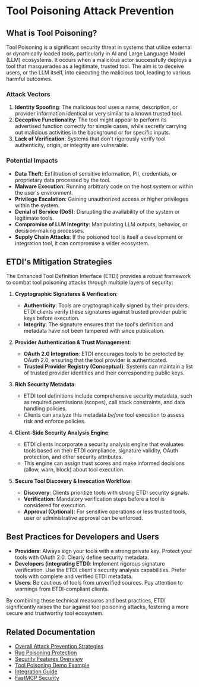 # Tool Poisoning Attack Prevention

## What is Tool Poisoning?

Tool Poisoning is a significant security threat in systems that utilize external or dynamically loaded tools, particularly in AI and Large Language Model (LLM) ecosystems. It occurs when a malicious actor successfully deploys a tool that masquerades as a legitimate, trusted tool. The aim is to deceive users, or the LLM itself, into executing the malicious tool, leading to various harmful outcomes.

### Attack Vectors

1.  **Identity Spoofing**: The malicious tool uses a name, description, or provider information identical or very similar to a known trusted tool.
2.  **Deceptive Functionality**: The tool might appear to perform its advertised function correctly for simple cases, while secretly carrying out malicious activities in the background or for specific inputs.
3.  **Lack of Verification**: Systems that don't rigorously verify tool authenticity, origin, or integrity are vulnerable.

### Potential Impacts

-   **Data Theft**: Exfiltration of sensitive information, PII, credentials, or proprietary data processed by the tool.
-   **Malware Execution**: Running arbitrary code on the host system or within the user's environment.
-   **Privilege Escalation**: Gaining unauthorized access or higher privileges within the system.
-   **Denial of Service (DoS)**: Disrupting the availability of the system or legitimate tools.
-   **Compromise of LLM Integrity**: Manipulating LLM outputs, behavior, or decision-making processes.
-   **Supply Chain Attacks**: If the poisoned tool is itself a development or integration tool, it can compromise a wider ecosystem.

## ETDI's Mitigation Strategies

The Enhanced Tool Definition Interface (ETDI) provides a robust framework to combat tool poisoning attacks through multiple layers of security:

1.  **Cryptographic Signatures & Verification**:
    *   **Authenticity**: Tools are cryptographically signed by their providers. ETDI clients verify these signatures against trusted provider public keys before execution.
    *   **Integrity**: The signature ensures that the tool's definition and metadata have not been tampered with since publication.

2.  **Provider Authentication & Trust Management**:
    *   **OAuth 2.0 Integration**: ETDI encourages tools to be protected by OAuth 2.0, ensuring that the tool provider is authenticated.
    *   **Trusted Provider Registry (Conceptual)**: Systems can maintain a list of trusted provider identities and their corresponding public keys.

3.  **Rich Security Metadata**:
    *   ETDI tool definitions include comprehensive security metadata, such as required permissions (scopes), call stack constraints, and data handling policies.
    *   Clients can analyze this metadata *before* tool execution to assess risk and enforce policies.

4.  **Client-Side Security Analysis Engine**:
    *   ETDI clients incorporate a security analysis engine that evaluates tools based on their ETDI compliance, signature validity, OAuth protection, and other security attributes.
    *   This engine can assign trust scores and make informed decisions (allow, warn, block) about tool execution.

5.  **Secure Tool Discovery & Invocation Workflow**:
    *   **Discovery**: Clients prioritize tools with strong ETDI security signals.
    *   **Verification**: Mandatory verification steps before a tool is considered for execution.
    *   **Approval (Optional)**: For sensitive operations or less trusted tools, user or administrative approval can be enforced.

## Best Practices for Developers and Users

*   **Providers**: Always sign your tools with a strong private key. Protect your tools with OAuth 2.0. Clearly define security metadata.
*   **Developers (integrating ETDI)**: Implement rigorous signature verification. Use the ETDI client's security analysis capabilities. Prefer tools with complete and verified ETDI metadata.
*   **Users**: Be cautious of tools from unverified sources. Pay attention to warnings from ETDI-compliant clients.

By combining these technical measures and best practices, ETDI significantly raises the bar against tool poisoning attacks, fostering a more secure and trustworthy tool ecosystem.

## Related Documentation

- [Overall Attack Prevention Strategies](../attack-prevention.md)
- [Rug Poisoning Protection](./rug-poisoning.md)
- [Security Features Overview](../security-features.md)
- [Tool Poisoning Demo Example](../examples/etdi/tool_poisoning_demo.md)
- [Integration Guide](../../integration-guide.md)
- [FastMCP Security](../fastmcp/index.md) 